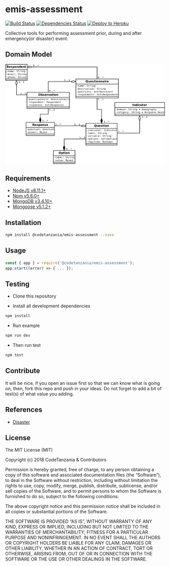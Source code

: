 # emis-assessment

[![Build Status](https://travis-ci.org/CodeTanzania/emis-assessment.svg?branch=develop)](https://travis-ci.org/CodeTanzania/emis-assessment)
[![Dependencies Status](https://david-dm.org/CodeTanzania/emis-assessment/status.svg?style=flat-square)](https://david-dm.org/CodeTanzania/emis-assessment)
[![Deploy to Heroku](https://www.herokucdn.com/deploy/button.png)](https://heroku.com/deploy?template=https://github.com/CodeTanzania/emis-assessment/tree/develop)

Collective tools for performing assessment prior, during and after emergency(or disaster) event. 

## Domain Model

![EMIS Rapid Assessment Domain Model](https://raw.githubusercontent.com/CodeTanzania/emis-assessment/develop/specifications/ratv0.1.0.png)

## Requirements

- [NodeJS v8.11.1+](https://nodejs.org)
- [Npm v5.6.0+](https://www.npmjs.com/)
- [MongoDB v3.4.10+](https://www.mongodb.com/)
- [Mongoose v5.1.2+](https://github.com/Automattic/mongoose)

## Installation

```sh
npm install @codetanzania/emis-assessment --save
```

## Usage

```js
const { app } = require('@codetanzania/emis-assessment');
app.start((error) => { ... });
```

## Testing

- Clone this repository

- Install all development dependencies

```sh
npm install
```

- Run example

```sh
npm run dev
```

- Then run test

```sh
npm test
```

## Contribute

It will be nice, if you open an issue first so that we can know what is going on, then, fork this repo and push in your ideas. Do not forget to add a bit of test(s) of what value you adding.


## References
- [Disaster](https://en.wikipedia.org/wiki/Disaster)


## License

The MIT License (MIT)

Copyright (c) 2018 CodeTanzania & Contributors

Permission is hereby granted, free of charge, to any person obtaining a copy of this software and associated documentation files (the “Software”), to deal in the Software without restriction, including without limitation the rights to use, copy, modify, merge, publish, distribute, sublicense, and/or sell copies of the Software, and to permit persons to whom the Software is furnished to do so, subject to the following conditions:

The above copyright notice and this permission notice shall be included in all copies or substantial portions of the Software.

THE SOFTWARE IS PROVIDED “AS IS”, WITHOUT WARRANTY OF ANY KIND, EXPRESS OR IMPLIED, INCLUDING BUT NOT LIMITED TO THE WARRANTIES OF MERCHANTABILITY, FITNESS FOR A PARTICULAR PURPOSE AND NONINFRINGEMENT. IN NO EVENT SHALL THE AUTHORS OR COPYRIGHT HOLDERS BE LIABLE FOR ANY CLAIM, DAMAGES OR OTHER LIABILITY, WHETHER IN AN ACTION OF CONTRACT, TORT OR OTHERWISE, ARISING FROM, OUT OF OR IN CONNECTION WITH THE SOFTWARE OR THE USE OR OTHER DEALINGS IN THE SOFTWARE.
